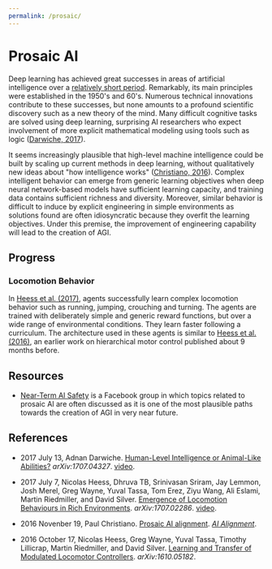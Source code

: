 ```yaml
---
permalink: /prosaic/
---
```

# Prosaic AI

Deep learning has achieved great successes in areas of artificial intelligence over a [relatively short period](http://realai.org/progress/). Remarkably, its main principles were established in the 1950's and 60's. Numerous technical innovations contribute to these successes, but none amounts to a profound scientific discovery such as a new theory of the mind. Many difficult cognitive tasks are solved using deep learning, surprising AI researchers who expect involvement of more explicit mathematical modeling using tools such as logic ([Darwiche, 2017](https://arxiv.org/abs/1707.04327)).

It seems increasingly plausible that high-level machine intelligence could be built by scaling up current methods in deep learning, without qualitatively new ideas about "how intelligence works" ([Christiano, 2016](https://ai-alignment.com/prosaic-ai-control-b959644d79c2)). Complex intelligent behavior can emerge from generic learning objectives when deep neural network-based models have sufficient learning capacity, and training data contains sufficient richness and diversity. Moreover, similar behavior is difficult to induce by explicit engineering in simple environments as solutions found are often idiosyncratic because they overfit the learning objectives. Under this premise, the improvement of engineering capability will lead to the creation of AGI.

## Progress

### Locomotion Behavior

In [Heess et al. (2017)](https://arxiv.org/abs/1707.02286), agents successfully learn complex locomotion behavior such as running, jumping, crouching and turning. The agents are trained with deliberately simple and generic reward functions, but over a wide range of environmental conditions. They learn faster following a curriculum. The architecture used in these agents is similar to [Heess et al. (2016)](https://arxiv.org/abs/1610.05182), an earlier work on hierarchical motor control published about 9 months before.

## Resources

* [Near-Term AI Safety](https://www.facebook.com/groups/771703926331579/) is a Facebook group in which topics related to prosaic AI are often discussed as it is one of the most plausible paths towards the creation of AGI in very near future.

## References

* 2017 July 13, Adnan Darwiche. [Human-Level Intelligence or Animal-Like Abilities?](https://arxiv.org/abs/1707.04327) *arXiv:1707.04327*. [video](https://www.youtube.com/watch?v=UTzCwCic-Do).

* 2017 July 7, Nicolas Heess, Dhruva TB, Srinivasan Sriram, Jay Lemmon, Josh Merel, Greg Wayne, Yuval Tassa, Tom Erez, Ziyu Wang, Ali Eslami, Martin Riedmiller, and David Silver. [Emergence of Locomotion Behaviours in Rich Environments](https://arxiv.org/abs/1707.02286). *arXiv:1707.02286*. [video](https://goo.gl/8rTx2F).

* 2016 Novenber 19, Paul Christiano. [Prosaic AI alignment](https://ai-alignment.com/prosaic-ai-control-b959644d79c2). *[AI Alignment](https://ai-alignment.com/)*.

* 2016 October 17, Nicolas Heess, Greg Wayne, Yuval Tassa, Timothy Lillicrap, Martin Riedmiller, and David Silver. [Learning and Transfer of Modulated Locomotor Controllers](https://arxiv.org/abs/1610.05182). *arXiv:1610.05182*.

